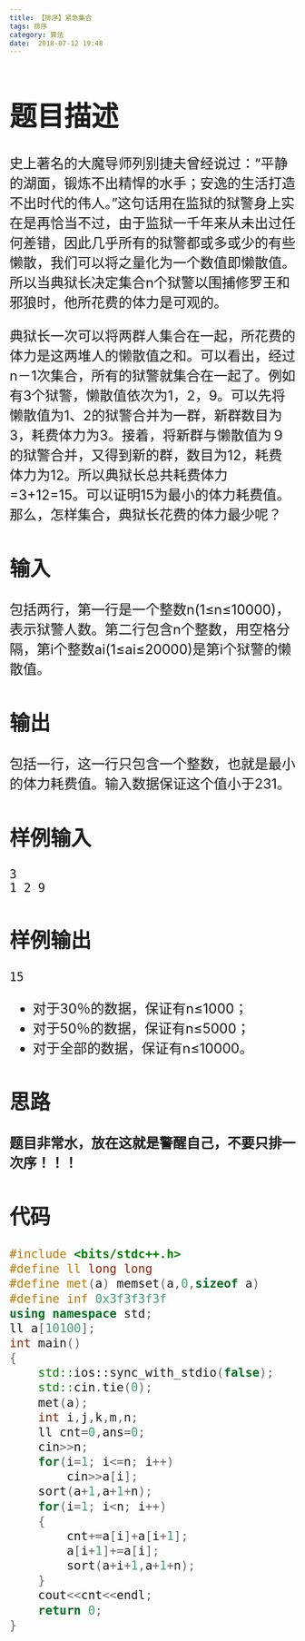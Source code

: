 ```yaml
---
title: 【排序】紧急集合
tags: 排序
category: 算法
date:  2018-07-12 19:48
---
```


<font size=5> 

# 题目描述

史上著名的大魔导师列别捷夫曾经说过：“平静的湖面，锻炼不出精悍的水手；安逸的生活打造不出时代的伟人。”这句话用在监狱的狱警身上实在是再恰当不过，由于监狱一千年来从未出过任何差错，因此几乎所有的狱警都或多或少的有些懒散，我们可以将之量化为一个数值即懒散值。所以当典狱长决定集合n个狱警以围捕修罗王和邪狼时，他所花费的体力是可观的。

典狱长一次可以将两群人集合在一起，所花费的体力是这两堆人的懒散值之和。可以看出，经过n－1次集合，所有的狱警就集合在一起了。例如有3个狱警，懒散值依次为1，2，9。可以先将懒散值为1、2的狱警合并为一群，新群数目为3，耗费体力为3。接着，将新群与懒散值为９的狱警合并，又得到新的群，数目为12，耗费体力为12。所以典狱长总共耗费体力=3+12=15。可以证明15为最小的体力耗费值。那么，怎样集合，典狱长花费的体力最少呢？

## 输入

包括两行，第一行是一个整数n(1≤n≤10000)，表示狱警人数。第二行包含n个整数，用空格分隔，第i个整数ai(1≤ai≤20000)是第i个狱警的懒散值。

## 输出

包括一行，这一行只包含一个整数，也就是最小的体力耗费值。输入数据保证这个值小于231。

## 样例输入



```
3
1 2 9
```

## 样例输出



```
15
```

- 对于30％的数据，保证有n≤1000；
- 对于50％的数据，保证有n≤5000；
- 对于全部的数据，保证有n≤10000。

## 思路

**题目非常水，放在这就是警醒自己，不要只排一次序！！！**

## 代码

```c++
#include <bits/stdc++.h>
#define ll long long
#define met(a) memset(a,0,sizeof a)
#define inf 0x3f3f3f3f
using namespace std;
ll a[10100];
int main()
{
    std::ios::sync_with_stdio(false);
    std::cin.tie(0);
    met(a);
    int i,j,k,m,n;
    ll cnt=0,ans=0;
    cin>>n;
    for(i=1; i<=n; i++)
        cin>>a[i];
    sort(a+1,a+1+n);
    for(i=1; i<n; i++)
    {
        cnt+=a[i]+a[i+1];
        a[i+1]+=a[i];
        sort(a+i+1,a+1+n);
    }
    cout<<cnt<<endl;
    return 0;
}
```

